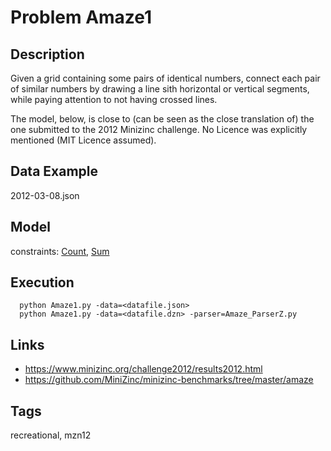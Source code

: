 # Problem Amaze1
## Description
Given a grid containing some pairs of identical numbers, connect each pair of similar numbers by drawing a line sith horizontal or vertical segments,
while paying attention to not having crossed lines.

The model, below, is close to (can be seen as the close translation of) the one submitted to the 2012 Minizinc challenge.
No Licence was explicitly mentioned (MIT Licence assumed).

## Data Example
  2012-03-08.json

## Model
  constraints: [Count](http://pycsp.org/documentation/constraints/Count), [Sum](http://pycsp.org/documentation/constraints/Sum)

## Execution
```
  python Amaze1.py -data=<datafile.json>
  python Amaze1.py -data=<datafile.dzn> -parser=Amaze_ParserZ.py
```

## Links
  - https://www.minizinc.org/challenge2012/results2012.html
  - https://github.com/MiniZinc/minizinc-benchmarks/tree/master/amaze

## Tags
  recreational, mzn12
